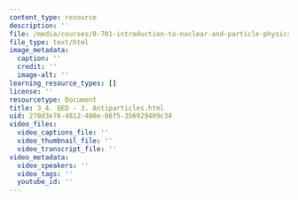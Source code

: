 ```yaml
---
content_type: resource
description: ''
file: /media/courses/8-701-introduction-to-nuclear-and-particle-physics-fall-2020/3_4-qed-3-antiparticles.html
file_type: text/html
image_metadata:
  caption: ''
  credit: ''
  image-alt: ''
learning_resource_types: []
license: ''
resourcetype: Document
title: 3_4. QED - 3. Antiparticles.html
uid: 278d3e76-4812-400e-86f5-356929409c34
video_files:
  video_captions_file: ''
  video_thumbnail_file: ''
  video_transcript_file: ''
video_metadata:
  video_speakers: ''
  video_tags: ''
  youtube_id: ''
---
```

